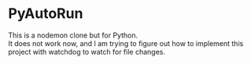 # PyAutoRun

This is a nodemon clone but for Python.  
It does not work now, and I am trying to figure out how to implement
this project with watchdog to watch for file changes.
